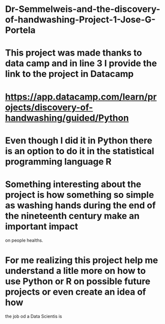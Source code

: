 # Dr-Semmelweis-and-the-discovery-of-handwashing-Project-1-Jose-G-Portela
# This project was made thanks to data camp and in line 3 I provide the link to the project in Datacamp 
# https://app.datacamp.com/learn/projects/discovery-of-handwashing/guided/Python

# Even though I did it in Python there is an option to do it in the statistical programming language R

# Something interesting about the project is how something so simple as washing hands during the end of the nineteenth century make an important impact
on people healths.

# For me realizing this project help me understand a litle more on how to use Python or R on possible future projects or even create an idea of how 
the job od a Data Scientis is 
